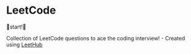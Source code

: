 # LeetCode

🙏start!🙏  

Collection of LeetCode questions to ace the coding interview! - Created using [LeetHub](https://github.com/QasimWani/LeetHub)
